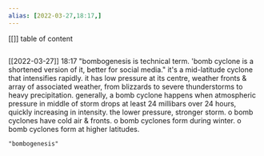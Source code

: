 ```yaml
---
alias: [2022-03-27,18:17,]
---
```

[[]]
table of content
```toc
```

[[2022-03-27]] 18:17
"bombogenesis is technical term. 'bomb cyclone is a shortened version of it, better for social media."
it's a mid-latitude cyclone that intensifies rapidly.
it has low pressure at its centre, weather fronts & array of associated weather, from blizzards to severe thunderstorms to heavy precipitation.
generally, a bomb cyclone happens when atmospheric pressure in middle of storm drops at least 24 millibars over 24 hours, quickly increasing in intensity. the
lower pressure, stronger storm.
o bomb cyclones have cold air & fronts.
o bomb cyclones form during winter.
o bomb cyclones form at higher latitudes.
```query
"bombogenesis"
```